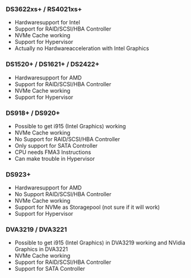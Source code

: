 ### DS3622xs+ / RS4021xs+

  - Hardwaresupport for Intel
  - Support for RAID/SCSI/HBA Controller
  - NVMe Cache working
  - Support for Hypervisor
  - Actually no Hardwareacceleration with Intel Graphics

### DS1520+ / DS1621+ / DS2422+

  - Hardwaresupport for AMD
  - Support for RAID/SCSI/HBA Controller
  - NVMe Cache working
  - Support for Hypervisor 

### DS918+ / DS920+

  - Possible to get i915 (Intel Graphics) working
  - NVMe Cache working
  - No Support for RAID/SCSI/HBA Controller
  - Only support for SATA Controller
  - CPU needs FMA3 Instructions
  - Can make trouble in Hypervisor

### DS923+

  - Hardwaresupport for AMD
  - No Support RAID/SCSI/HBA Controller
  - NVMe Cache working
  - Support for NVMe as Storagepool (not sure if it will work)
  - Support for Hypervisor

### DVA3219 / DVA3221

  - Possible to get i915 (Intel Graphics) in DVA3219 working and NVidia Graphics in DVA3221
  - NVMe Cache working
  - Support for RAID/SCSI/HBA Controller
  - Support for SATA Controller